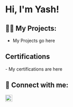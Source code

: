 <h1>Hi, I'm Yash! 
<h2>👨‍💻 My Projects:</h2>

- My Projects go here

<h2> Certifications</h2>
- My certifications are here

<h2> 🤳 Connect with me:</h2>


[<img align="left" alt="Yash | LinkedIn" width="22px" src="https://cdn.jsdelivr.net/npm/simple-icons@v3/icons/linkedin.svg" />][linkedin]



[linkedin]: https://www.linkedin.com/in/satya-yaswanth-kalla-4a122b170

<!--


Here are some ideas to get you started:

- 🔭 I’m currently working on ...
- 🌱 I’m currently learning ...
- 👯 I’m looking to collaborate on ...
- 🤔 I’m looking for help with ...
- 💬 Ask me about ...
- 📫 How to reach me: ...
- 😄 Pronouns: ...
- ⚡ Fun fact: ...
-->
